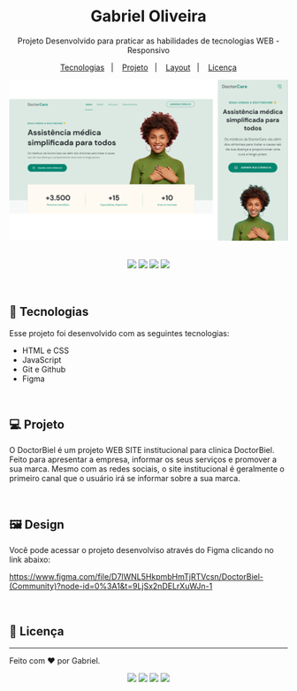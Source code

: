 <h1 align="center"> Gabriel Oliveira </h1>

<p align="center">
Projeto Desenvolvido para praticar as habilidades de tecnologias WEB - Responsivo
</p>

<p align="center">
  <a href="#-tecnologias">Tecnologias</a>&nbsp;&nbsp;&nbsp;|&nbsp;&nbsp;&nbsp;
  <a href="#-projeto">Projeto</a>&nbsp;&nbsp;&nbsp;|&nbsp;&nbsp;&nbsp;
  <a href="#-layout">Layout</a>&nbsp;&nbsp;&nbsp;|&nbsp;&nbsp;&nbsp;
  <a href="#memo-licença">Licença</a>
</p>

<p align="center">
  <img alt="License" src="./img/publicar/center.png">
</p>

<br>


<div align="center"> 
  <a href="https://instagram.com/_gabrielsil" target="_blank"><img src="https://img.shields.io/badge/-Instagram-%23E4405F?style=for-the-badge&logo=instagram&logoColor=white" target="_blank"></a>
  <a href = "mailto:gabrielsilva2@outlook.pt"><img src="https://img.shields.io/badge/-Gmail-%23333?style=for-the-badge&logo=gmail&logoColor=white" target="_blank"></a>
  <a href="https://www.linkedin.com/in/gabriel1512" target="_blank"><img src="https://img.shields.io/badge/-LinkedIn-%230077B5?style=for-the-badge&logo=linkedin&logoColor=white" target="_blank"></a> 
  <a href="https://gaoliveira.dev/index.html" target="_blank"><img src="https://img.shields.io/badge/website-000000?style=for-the-badge&logo=About.me&logoColor=white" target="_blank"></a> 
</div>
<br>
<br>

## 🚀 Tecnologias

Esse projeto foi desenvolvido com as seguintes tecnologias:

- HTML e CSS
- JavaScript
- Git e Github
- Figma

<br>

## 💻 Projeto

O DoctorBiel é um projeto WEB SITE institucional para clinica DoctorBiel. Feito para apresentar a empresa, informar os seus serviços e promover a sua marca. Mesmo com as redes sociais, o site institucional é geralmente o primeiro canal que o usuário irá se informar sobre a sua marca.

<br>

## 🖼️ Design

Você pode acessar o projeto desenvolviso através do Figma clicando no link abaixo:

https://www.figma.com/file/D7lWNL5HkpmbHmTjRTVcsn/DoctorBiel-(Community)?node-id=0%3A1&t=9LjSx2nDELrXuWJn-1

<br>

## :memo: Licença
---

Feito com ♥ por Gabriel.

<div align="center"> 
  <a href="https://instagram.com/_gabrielsil" target="_blank"><img src="https://img.shields.io/badge/-Instagram-%23E4405F?style=for-the-badge&logo=instagram&logoColor=white" target="_blank"></a>
  <a href = "mailto:gabrielsilva2@outlook.pt"><img src="https://img.shields.io/badge/-Gmail-%23333?style=for-the-badge&logo=gmail&logoColor=white" target="_blank"></a>
  <a href="https://www.linkedin.com/in/gabriel1512" target="_blank"><img src="https://img.shields.io/badge/-LinkedIn-%230077B5?style=for-the-badge&logo=linkedin&logoColor=white" target="_blank"></a> 
  <a href="https://gaoliveira.dev/index.html" target="_blank"><img src="https://img.shields.io/badge/website-000000?style=for-the-badge&logo=About.me&logoColor=white" target="_blank"></a> 
</div>